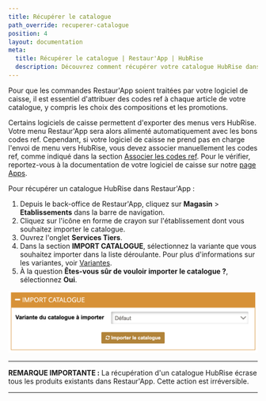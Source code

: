 ```yaml
---
title: Récupérer le catalogue
path_override: recuperer-catalogue
position: 4
layout: documentation
meta:
  title: Récupérer le catalogue | Restaur'App | HubRise
  description: Découvrez comment récupérer votre catalogue HubRise dans Restaur'App.
---
```


Pour que les commandes Restaur'App soient traitées par votre logiciel de caisse, il est essentiel d'attribuer des codes ref à chaque article de votre catalogue, y compris les choix des compositions et les promotions.

Certains logiciels de caisse permettent d'exporter des menus vers HubRise. Votre menu Restaur'App sera alors alimenté automatiquement avec les bons codes ref. Cependant, si votre logiciel de caisse ne prend pas en charge l'envoi de menu vers HubRise, vous devez associer manuellement les codes ref, comme indiqué dans la section [Associer les codes ref](/apps/restaur-app/map-ref-codes). Pour le vérifier, reportez-vous à la documentation de votre logiciel de caisse sur notre [page Apps](/apps).

Pour récupérer un catalogue HubRise dans Restaur'App :

1. Depuis le back-office de Restaur'App, cliquez sur **Magasin** > **Etablissements** dans la barre de navigation.
1. Cliquez sur l'icône en forme de crayon sur l'établissement dont vous souhaitez importer le catalogue.
1. Ouvrez l'onglet **Services Tiers**.
1. Dans la section **IMPORT CATALOGUE**, sélectionnez la variante que vous souhaitez importer dans la liste déroulante. Pour plus d'informations sur les variantes, voir [Variantes](/apps/catalog-manager/variants).
1. À la question **Êtes-vous sûr de vouloir importer le catalogue ?**, sélectionnez **Oui**.

![Import du catalogue HubRise dans Restaur'App](./images/005-2x-restaur-app-catalog-pull.png)

---

**REMARQUE IMPORTANTE :** La récupération d'un catalogue HubRise écrase tous les produits existants dans Restaur'App. Cette action est irréversible.

---
